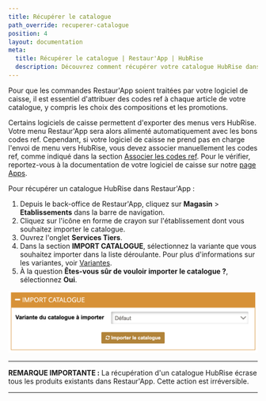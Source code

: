 ```yaml
---
title: Récupérer le catalogue
path_override: recuperer-catalogue
position: 4
layout: documentation
meta:
  title: Récupérer le catalogue | Restaur'App | HubRise
  description: Découvrez comment récupérer votre catalogue HubRise dans Restaur'App.
---
```


Pour que les commandes Restaur'App soient traitées par votre logiciel de caisse, il est essentiel d'attribuer des codes ref à chaque article de votre catalogue, y compris les choix des compositions et les promotions.

Certains logiciels de caisse permettent d'exporter des menus vers HubRise. Votre menu Restaur'App sera alors alimenté automatiquement avec les bons codes ref. Cependant, si votre logiciel de caisse ne prend pas en charge l'envoi de menu vers HubRise, vous devez associer manuellement les codes ref, comme indiqué dans la section [Associer les codes ref](/apps/restaur-app/map-ref-codes). Pour le vérifier, reportez-vous à la documentation de votre logiciel de caisse sur notre [page Apps](/apps).

Pour récupérer un catalogue HubRise dans Restaur'App :

1. Depuis le back-office de Restaur'App, cliquez sur **Magasin** > **Etablissements** dans la barre de navigation.
1. Cliquez sur l'icône en forme de crayon sur l'établissement dont vous souhaitez importer le catalogue.
1. Ouvrez l'onglet **Services Tiers**.
1. Dans la section **IMPORT CATALOGUE**, sélectionnez la variante que vous souhaitez importer dans la liste déroulante. Pour plus d'informations sur les variantes, voir [Variantes](/apps/catalog-manager/variants).
1. À la question **Êtes-vous sûr de vouloir importer le catalogue ?**, sélectionnez **Oui**.

![Import du catalogue HubRise dans Restaur'App](./images/005-2x-restaur-app-catalog-pull.png)

---

**REMARQUE IMPORTANTE :** La récupération d'un catalogue HubRise écrase tous les produits existants dans Restaur'App. Cette action est irréversible.

---
